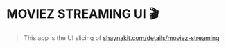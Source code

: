 # MOVIEZ STREAMING UI 🎬
> This app is the UI slicing of [shaynakit.com/details/moviez-streaming](shaynakit.com/details/moviez-streaming)